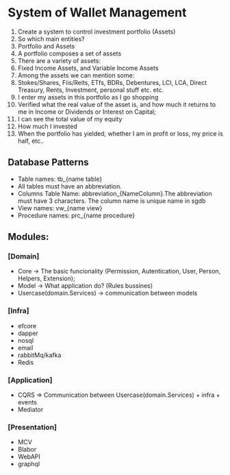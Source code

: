 # System of Wallet Management
1. Create a system to control investment portfolio (Assets)
2. So which main entities?
3. Portfolio and Assets
4. A portfolio composes a set of assets
5. There are a variety of assets:
6. Fixed Income Assets, and Variable Income Assets
7. Among the assets we can mention some:
8. Stokes/Shares, Fiis/Reits, ETfs, BDRs, Debentures, LCI, LCA, Direct Treasury, Rents, Investment, personal stuff etc. etc.
9. I enter my assets in this portfolio as I go shopping
10. Verified what the real value of the asset is, and how much it returns to me in Income or Dividends or Interest on Capital;
11. I can see the total value of my equity
12. How much I invested
13. When the portfolio has yielded, whether I am in profit or loss, my price is half, etc..

## Database Patterns
- Table names: tb_{name table}
- All tables must have an abbreviation.
- Columns Table Name: abbreviation_{NameColumn}.The abbreviation must have 3 characters. The column name is unique name in sgdb
- View names: vw_{name view}
- Procedure names: prc_{name procedure}

## Modules:

### [Domain]
- Core   -> The basic funcionality (Permission, Autentication, User, Person, Helpers, Extension);
- Model  -> What application do? (Rules bussines)
- Usercase(domain.Services) -> communication between models

### [Infra]
- efcore
- dapper
- nosql
- email
- rabbitMq/kafka
- Redis

### [Application]
- CQRS => Communication between Usercase(domain.Services) + infra + events
- Mediator

### [Presentation]
- MCV
- Blabor
- WebAPI
- graphql